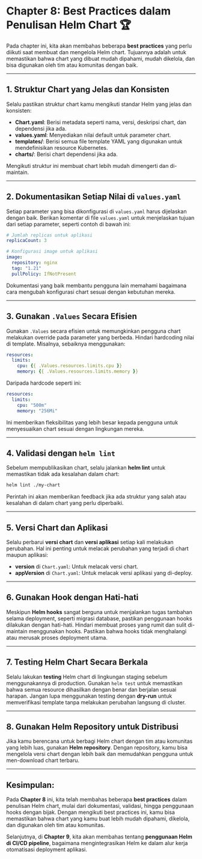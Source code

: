 
# Chapter 8: Best Practices dalam Penulisan Helm Chart 🏆

Pada chapter ini, kita akan membahas beberapa **best practices** yang perlu diikuti saat membuat dan mengelola Helm chart. Tujuannya adalah untuk memastikan bahwa chart yang dibuat mudah dipahami, mudah dikelola, dan bisa digunakan oleh tim atau komunitas dengan baik.

---

## 1. Struktur Chart yang Jelas dan Konsisten

Selalu pastikan struktur chart kamu mengikuti standar Helm yang jelas dan konsisten:

- **Chart.yaml**: Berisi metadata seperti nama, versi, deskripsi chart, dan dependensi jika ada.
- **values.yaml**: Menyediakan nilai default untuk parameter chart.
- **templates/**: Berisi semua file template YAML yang digunakan untuk mendefinisikan resource Kubernetes.
- **charts/**: Berisi chart dependensi jika ada.

Mengikuti struktur ini membuat chart lebih mudah dimengerti dan di-maintain.

---

## 2. Dokumentasikan Setiap Nilai di `values.yaml`

Setiap parameter yang bisa dikonfigurasi di `values.yaml` harus dijelaskan dengan baik. Berikan komentar di file `values.yaml` untuk menjelaskan tujuan dari setiap parameter, seperti contoh di bawah ini:

```yaml
# Jumlah replicas untuk aplikasi
replicaCount: 3

# Konfigurasi image untuk aplikasi
image:
  repository: nginx
  tag: "1.21"
  pullPolicy: IfNotPresent
```

Dokumentasi yang baik membantu pengguna lain memahami bagaimana cara mengubah konfigurasi chart sesuai dengan kebutuhan mereka.

---

## 3. Gunakan `.Values` Secara Efisien

Gunakan `.Values` secara efisien untuk memungkinkan pengguna chart melakukan override pada parameter yang berbeda. Hindari hardcoding nilai di template. Misalnya, sebaiknya menggunakan:

```yaml
resources:
  limits:
    cpu: {{ .Values.resources.limits.cpu }}
    memory: {{ .Values.resources.limits.memory }}
```

Daripada hardcode seperti ini:

```yaml
resources:
  limits:
    cpu: "500m"
    memory: "256Mi"
```

Ini memberikan fleksibilitas yang lebih besar kepada pengguna untuk menyesuaikan chart sesuai dengan lingkungan mereka.

---

## 4. Validasi dengan `helm lint`

Sebelum mempublikasikan chart, selalu jalankan **helm lint** untuk memastikan tidak ada kesalahan dalam chart:

```bash
helm lint ./my-chart
```

Perintah ini akan memberikan feedback jika ada struktur yang salah atau kesalahan di dalam chart yang perlu diperbaiki.

---

## 5. Versi Chart dan Aplikasi

Selalu perbarui **versi chart** dan **versi aplikasi** setiap kali melakukan perubahan. Hal ini penting untuk melacak perubahan yang terjadi di chart maupun aplikasi:

- **version** di `Chart.yaml`: Untuk melacak versi chart.
- **appVersion** di `Chart.yaml`: Untuk melacak versi aplikasi yang di-deploy.

---

## 6. Gunakan Hook dengan Hati-hati

Meskipun **Helm hooks** sangat berguna untuk menjalankan tugas tambahan selama deployment, seperti migrasi database, pastikan penggunaan hooks dilakukan dengan hati-hati. Hindari membuat proses yang rumit dan sulit di-maintain menggunakan hooks. Pastikan bahwa hooks tidak menghalangi atau merusak proses deployment utama.

---

## 7. Testing Helm Chart Secara Berkala

Selalu lakukan **testing** Helm chart di lingkungan staging sebelum menggunakannya di production. Gunakan `helm test` untuk memastikan bahwa semua resource dihasilkan dengan benar dan berjalan sesuai harapan. Jangan lupa menggunakan testing dengan **dry-run** untuk memverifikasi template tanpa melakukan perubahan langsung di cluster.

---

## 8. Gunakan Helm Repository untuk Distribusi

Jika kamu berencana untuk berbagi Helm chart dengan tim atau komunitas yang lebih luas, gunakan **Helm repository**. Dengan repository, kamu bisa mengelola versi chart dengan lebih baik dan memudahkan pengguna untuk men-download chart terbaru.

---

## Kesimpulan:

Pada **Chapter 8** ini, kita telah membahas beberapa **best practices** dalam penulisan Helm chart, mulai dari dokumentasi, validasi, hingga penggunaan hooks dengan bijak. Dengan mengikuti best practices ini, kamu bisa memastikan bahwa chart yang kamu buat lebih mudah dipahami, dikelola, dan digunakan oleh tim atau komunitas.

Selanjutnya, di **Chapter 9**, kita akan membahas tentang **penggunaan Helm di CI/CD pipeline**, bagaimana mengintegrasikan Helm ke dalam alur kerja otomatisasi deployment aplikasi.
